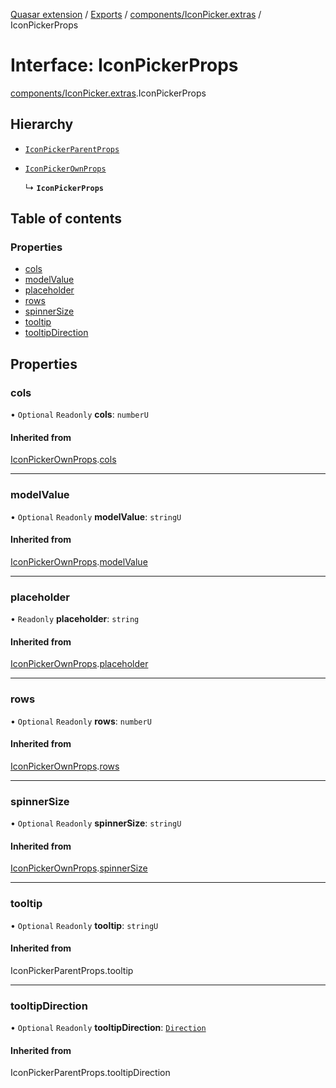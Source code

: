 [Quasar extension](../index.md) / [Exports](../modules.md) / [components/IconPicker.extras](../modules/components_IconPicker_extras.md) / IconPickerProps

# Interface: IconPickerProps

[components/IconPicker.extras](../modules/components_IconPicker_extras.md).IconPickerProps

## Hierarchy

- [`IconPickerParentProps`](../modules/components_IconPicker_extras.md#iconpickerparentprops)

- [`IconPickerOwnProps`](components_IconPicker_extras.IconPickerOwnProps.md)

  ↳ **`IconPickerProps`**

## Table of contents

### Properties

- [cols](components_IconPicker_extras.IconPickerProps.md#cols)
- [modelValue](components_IconPicker_extras.IconPickerProps.md#modelvalue)
- [placeholder](components_IconPicker_extras.IconPickerProps.md#placeholder)
- [rows](components_IconPicker_extras.IconPickerProps.md#rows)
- [spinnerSize](components_IconPicker_extras.IconPickerProps.md#spinnersize)
- [tooltip](components_IconPicker_extras.IconPickerProps.md#tooltip)
- [tooltipDirection](components_IconPicker_extras.IconPickerProps.md#tooltipdirection)

## Properties

### cols

• `Optional` `Readonly` **cols**: `numberU`

#### Inherited from

[IconPickerOwnProps](components_IconPicker_extras.IconPickerOwnProps.md).[cols](components_IconPicker_extras.IconPickerOwnProps.md#cols)

___

### modelValue

• `Optional` `Readonly` **modelValue**: `stringU`

#### Inherited from

[IconPickerOwnProps](components_IconPicker_extras.IconPickerOwnProps.md).[modelValue](components_IconPicker_extras.IconPickerOwnProps.md#modelvalue)

___

### placeholder

• `Readonly` **placeholder**: `string`

#### Inherited from

[IconPickerOwnProps](components_IconPicker_extras.IconPickerOwnProps.md).[placeholder](components_IconPicker_extras.IconPickerOwnProps.md#placeholder)

___

### rows

• `Optional` `Readonly` **rows**: `numberU`

#### Inherited from

[IconPickerOwnProps](components_IconPicker_extras.IconPickerOwnProps.md).[rows](components_IconPicker_extras.IconPickerOwnProps.md#rows)

___

### spinnerSize

• `Optional` `Readonly` **spinnerSize**: `stringU`

#### Inherited from

[IconPickerOwnProps](components_IconPicker_extras.IconPickerOwnProps.md).[spinnerSize](components_IconPicker_extras.IconPickerOwnProps.md#spinnersize)

___

### tooltip

• `Optional` `Readonly` **tooltip**: `stringU`

#### Inherited from

IconPickerParentProps.tooltip

___

### tooltipDirection

• `Optional` `Readonly` **tooltipDirection**: [`Direction`](../modules/components_Tooltip_extras.md#direction)

#### Inherited from

IconPickerParentProps.tooltipDirection
